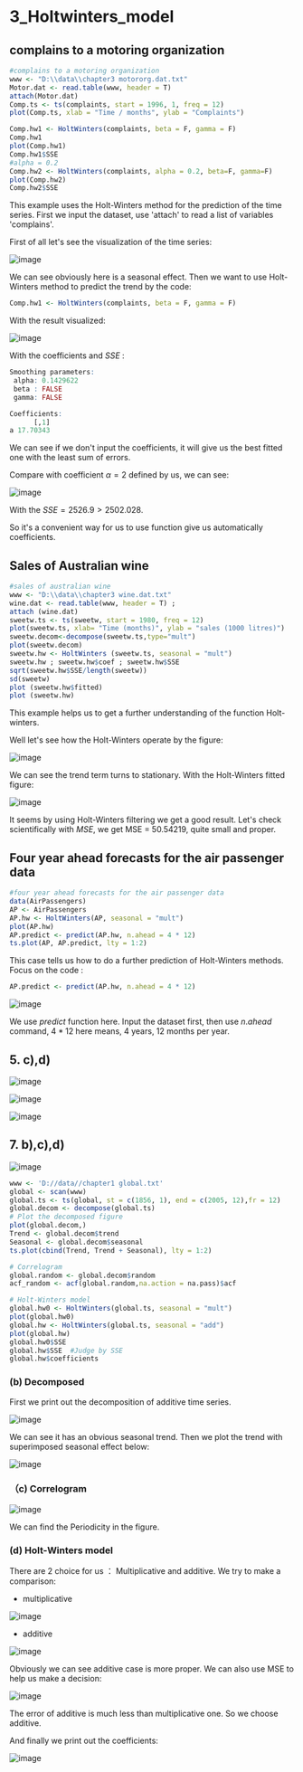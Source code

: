 # 3_Holtwinters_model

## complains to a motoring organization

```R
#complains to a motoring organization
www <- "D:\\data\\chapter3 motororg.dat.txt"
Motor.dat <- read.table(www, header = T)
attach(Motor.dat)
Comp.ts <- ts(complaints, start = 1996, 1, freq = 12)
plot(Comp.ts, xlab = "Time / months", ylab = "Complaints")

Comp.hw1 <- HoltWinters(complaints, beta = F, gamma = F) 
Comp.hw1
plot(Comp.hw1)
Comp.hw1$SSE
#alpha = 0.2
Comp.hw2 <- HoltWinters(complaints, alpha = 0.2, beta=F, gamma=F)
plot(Comp.hw2)
Comp.hw2$SSE
```

This example uses the Holt-Winters method for the prediction of the time series. First we input the dataset, use 'attach' to read a list of variables 'complains'.

First of all let's see the visualization of the time series:

![image](https://github.com/ArnoldX99/Time-series-with-R/assets/64125777/1731ee7f-0d47-4c6b-b056-ae96d3d9d941)

We can see obviously here is a seasonal effect. Then we want to use Holt-Winters method to predict the trend by the code:

```R
Comp.hw1 <- HoltWinters(complaints, beta = F, gamma = F) 
```

With the result visualized:

![image](https://github.com/ArnoldX99/Time-series-with-R/assets/64125777/a528a1ac-4954-4730-8f34-fadf38469b66)

With the coefficients and $SSE$ :

```R
Smoothing parameters:
 alpha: 0.1429622
 beta : FALSE
 gamma: FALSE

Coefficients:
      [,1]
a 17.70343
```

 We can see if we don't input the coefficients, it will give us the best fitted one with the least sum of errors.

Compare with coefficient $\alpha=2$ defined by us, we can see:

![image](https://github.com/ArnoldX99/Time-series-with-R/assets/64125777/65ea0b08-be6d-4fef-a1b7-8bfffaccfda3)

With the $SSE=2526.9 > 2502.028$.

 So it's a convenient way for us to use function give us automatically coefficients.

## Sales of Australian wine

```R
#sales of australian wine
www <- "D:\\data\\chapter3 wine.dat.txt"
wine.dat <- read.table(www, header = T) ; 
attach (wine.dat)
sweetw.ts <- ts(sweetw, start = 1980, freq = 12)
plot(sweetw.ts, xlab= "Time (months)", ylab = "sales (1000 litres)")
sweetw.decom<-decompose(sweetw.ts,type="mult")
plot(sweetw.decom)
sweetw.hw <- HoltWinters (sweetw.ts, seasonal = "mult")
sweetw.hw ; sweetw.hw$coef ; sweetw.hw$SSE
sqrt(sweetw.hw$SSE/length(sweetw))
sd(sweetw)
plot (sweetw.hw$fitted)
plot (sweetw.hw)
```

This example helps us to get a further understanding of the function Holt-winters.

Well let's see how the Holt-Winters operate by the figure:

![image](https://github.com/ArnoldX99/Time-series-with-R/assets/64125777/bbb719a3-bd3f-4e7a-b2ba-b07ac66a7b9f)

We can see the trend term turns to stationary. With the Holt-Winters fitted figure:

![image](https://github.com/ArnoldX99/Time-series-with-R/assets/64125777/2c074f04-967f-4dd5-b262-cf953f98b82c)

 It seems by using Holt-Winters filtering we get a good result. Let's check scientifically with $MSE$, we get MSE = 50.54219, quite small and proper.

## Four year ahead forecasts for the air passenger data

```R
#four year ahead forecasts for the air passenger data
data(AirPassengers)
AP <- AirPassengers
AP.hw <- HoltWinters(AP, seasonal = "mult")
plot(AP.hw)
AP.predict <- predict(AP.hw, n.ahead = 4 * 12)
ts.plot(AP, AP.predict, lty = 1:2)
```

This case tells us how to do a further prediction of Holt-Winters methods. Focus on the code :

```R
AP.predict <- predict(AP.hw, n.ahead = 4 * 12)
```

![image](https://github.com/ArnoldX99/Time-series-with-R/assets/64125777/84fe92e8-3877-44dc-b395-67d5173b18bc)

We use $predict$ function here. Input the dataset first, then use  $n.ahead$  command, $4*12$ here means, 4 years, 12 months per year.

## 5. c),d)

![image](https://github.com/ArnoldX99/Time-series-with-R/assets/64125777/ffd3160c-5f13-4de1-9220-e47463e4459a)

![image](https://github.com/ArnoldX99/Time-series-with-R/assets/64125777/4927ddb5-d6b1-4a48-b0e4-474289124c8b)

![image](https://github.com/ArnoldX99/Time-series-with-R/assets/64125777/4266ffc2-47ba-4022-86e0-0f049447e73e)

## 7. b),c),d) 

![image](https://github.com/ArnoldX99/Time-series-with-R/assets/64125777/e3880b60-316f-46a7-95f5-10d1ac01251a)

```R
www <- 'D://data//chapter1 global.txt'
global <- scan(www)
global.ts <- ts(global, st = c(1856, 1), end = c(2005, 12),fr = 12)
global.decom <- decompose(global.ts)
# Plot the decomposed figure
plot(global.decom,)
Trend <- global.decom$trend
Seasonal <- global.decom$seasonal
ts.plot(cbind(Trend, Trend + Seasonal), lty = 1:2)

# Correlogram
global.random <- global.decom$random
acf_random <- acf(global.random,na.action = na.pass)$acf

# Holt-Winters model
global.hw0 <- HoltWinters(global.ts, seasonal = "mult")
plot(global.hw0)
global.hw <- HoltWinters(global.ts, seasonal = "add")
plot(global.hw)
global.hw0$SSE
global.hw$SSE  #Judge by SSE
global.hw$coefficients
```



### (b) Decomposed

First we print out the decomposition of additive time series.

![image](https://github.com/ArnoldX99/Time-series-with-R/assets/64125777/710a3dcd-753e-47f8-9d86-213ac40922d1)

We can see it has an obvious seasonal trend. Then we plot the trend with superimposed seasonal effect below:

![image](https://github.com/ArnoldX99/Time-series-with-R/assets/64125777/73dc0a57-c6df-4edb-8544-767857422547)

### （c) Correlogram

![image](https://github.com/ArnoldX99/Time-series-with-R/assets/64125777/3ddff110-bc54-450a-b8a9-e717e814b8ee)

We can find the Periodicity in the figure. 

### (d) Holt-Winters model

There are 2 choice for us ： Multiplicative and additive. We try to make a comparison:

* multiplicative

![image](https://github.com/ArnoldX99/Time-series-with-R/assets/64125777/e70f04ba-3468-4c5a-8962-184a50abedc6)

* additive 

![image](https://github.com/ArnoldX99/Time-series-with-R/assets/64125777/8d73f2dd-d0a0-42b2-962f-5eef799ab3c2)

Obviously we can see additive case is more proper. We can also use MSE to help us make a decision:

![image](https://github.com/ArnoldX99/Time-series-with-R/assets/64125777/6a380b7c-3c94-4e34-a65a-6f63dd1d85f9)

The error of additive is much less than multiplicative one. So we choose additive.

And finally we print out the coefficients:

![image](https://github.com/ArnoldX99/Time-series-with-R/assets/64125777/ff93057c-83ac-4c0c-97c3-15d61ce9513f)

